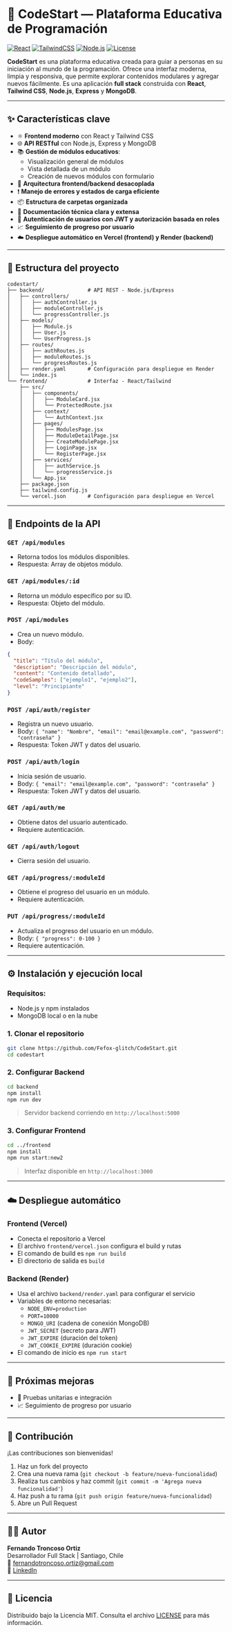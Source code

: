 # 🚀 CodeStart — Plataforma Educativa de Programación

[![React](https://img.shields.io/badge/frontend-react-blue?logo=react)](https://react.dev)
[![TailwindCSS](https://img.shields.io/badge/styling-tailwindcss-38bdf8?logo=tailwindcss)](https://tailwindcss.com)
[![Node.js](https://img.shields.io/badge/backend-node.js-339933?logo=node.js)](https://nodejs.org)
[![License](https://img.shields.io/badge/license-MIT-green)](LICENSE)

**CodeStart** es una plataforma educativa creada para guiar a personas en su iniciación al mundo de la programación. Ofrece una interfaz moderna, limpia y responsiva, que permite explorar contenidos modulares y agregar nuevos fácilmente. Es una aplicación **full stack** construida con **React**, **Tailwind CSS**, **Node.js**, **Express** y **MongoDB**.

---

## ✨ Características clave

- ⚛️ **Frontend moderno** con React y Tailwind CSS
- 🌐 **API RESTful** con Node.js, Express y MongoDB
- 📚 **Gestión de módulos educativos**:
  - Visualización general de módulos
  - Vista detallada de un módulo
  - Creación de nuevos módulos con formulario
- 🔁 **Arquitectura frontend/backend desacoplada**
- ❗ **Manejo de errores y estados de carga eficiente**
- 📦 **Estructura de carpetas organizada**
- 📄 **Documentación técnica clara y extensa**
- 🔐 **Autenticación de usuarios con JWT y autorización basada en roles**
- 📈 **Seguimiento de progreso por usuario**
- ☁️ **Despliegue automático en Vercel (frontend) y Render (backend)**

---

## 📁 Estructura del proyecto

```
codestart/
├── backend/              # API REST - Node.js/Express
│   ├── controllers/
│   │   ├── authController.js
│   │   ├── moduleController.js
│   │   └── progressController.js
│   ├── models/
│   │   ├── Module.js
│   │   ├── User.js
│   │   └── UserProgress.js
│   ├── routes/
│   │   ├── authRoutes.js
│   │   ├── moduleRoutes.js
│   │   └── progressRoutes.js
│   ├── render.yaml       # Configuración para despliegue en Render
│   └── index.js
└── frontend/             # Interfaz - React/Tailwind
    ├── src/
    │   ├── components/
    │   │   ├── ModuleCard.jsx
    │   │   └── ProtectedRoute.jsx
    │   ├── context/
    │   │   └── AuthContext.jsx
    │   ├── pages/
    │   │   ├── ModulesPage.jsx
    │   │   ├── ModuleDetailPage.jsx
    │   │   ├── CreateModulePage.jsx
    │   │   ├── LoginPage.jsx
    │   │   └── RegisterPage.jsx
    │   ├── services/
    │   │   ├── authService.js
    │   │   └── progressService.js
    │   └── App.jsx
    ├── package.json
    ├── tailwind.config.js
    └── vercel.json       # Configuración para despliegue en Vercel
```

---

## 🔌 Endpoints de la API

### `GET /api/modules`
- Retorna todos los módulos disponibles.
- Respuesta: Array de objetos módulo.

### `GET /api/modules/:id`
- Retorna un módulo específico por su ID.
- Respuesta: Objeto del módulo.

### `POST /api/modules`
- Crea un nuevo módulo.
- Body:
```json
{
  "title": "Título del módulo",
  "description": "Descripción del módulo",
  "content": "Contenido detallado",
  "codeSamples": ["ejemplo1", "ejemplo2"],
  "level": "Principiante"
}
```

### `POST /api/auth/register`
- Registra un nuevo usuario.
- Body: `{ "name": "Nombre", "email": "email@example.com", "password": "contraseña" }`
- Respuesta: Token JWT y datos del usuario.

### `POST /api/auth/login`
- Inicia sesión de usuario.
- Body: `{ "email": "email@example.com", "password": "contraseña" }`
- Respuesta: Token JWT y datos del usuario.

### `GET /api/auth/me`
- Obtiene datos del usuario autenticado.
- Requiere autenticación.

### `GET /api/auth/logout`
- Cierra sesión del usuario.

### `GET /api/progress/:moduleId`
- Obtiene el progreso del usuario en un módulo.
- Requiere autenticación.

### `PUT /api/progress/:moduleId`
- Actualiza el progreso del usuario en un módulo.
- Body: `{ "progress": 0-100 }`
- Requiere autenticación.

---

## ⚙️ Instalación y ejecución local

### Requisitos:
- Node.js y npm instalados
- MongoDB local o en la nube

### 1. Clonar el repositorio

```bash
git clone https://github.com/Fefox-glitch/CodeStart.git
cd codestart
```

### 2. Configurar Backend

```bash
cd backend
npm install
npm run dev
```

> Servidor backend corriendo en `http://localhost:5000`

### 3. Configurar Frontend

```bash
cd ../frontend
npm install
npm run start:new2
```

> Interfaz disponible en `http://localhost:3000`

---

## ☁️ Despliegue automático

### Frontend (Vercel)

- Conecta el repositorio a Vercel
- El archivo `frontend/vercel.json` configura el build y rutas
- El comando de build es `npm run build`
- El directorio de salida es `build`

### Backend (Render)

- Usa el archivo `backend/render.yaml` para configurar el servicio
- Variables de entorno necesarias:
  - `NODE_ENV=production`
  - `PORT=10000`
  - `MONGO_URI` (cadena de conexión MongoDB)
  - `JWT_SECRET` (secreto para JWT)
  - `JWT_EXPIRE` (duración del token)
  - `JWT_COOKIE_EXPIRE` (duración cookie)
- El comando de inicio es `npm run start`

---

## 🧪 Próximas mejoras

- 🧪 Pruebas unitarias e integración
- 📈 Seguimiento de progreso por usuario

---

## 🤝 Contribución

¡Las contribuciones son bienvenidas!

1. Haz un fork del proyecto
2. Crea una nueva rama (`git checkout -b feature/nueva-funcionalidad`)
3. Realiza tus cambios y haz commit (`git commit -m 'Agrega nueva funcionalidad'`)
4. Haz push a tu rama (`git push origin feature/nueva-funcionalidad`)
5. Abre un Pull Request

---

## 👨‍💻 Autor

**Fernando Troncoso Ortiz**  
Desarrollador Full Stack | Santiago, Chile  
📧 [fernandotroncoso.ortiz@gmail.com](mailto:fernandotroncoso.ortiz@gmail.com)  
🔗 [LinkedIn](https://www.linkedin.com/in/fernando-troncoso-ortiz)

---

## 📄 Licencia

Distribuido bajo la Licencia MIT. Consulta el archivo [LICENSE](LICENSE) para más información.
